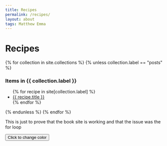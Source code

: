 ```yaml
---
title: Recipes
permalink: /recipes/
layout: about
tags: Matthew Emma
---
```

<html>
  <body>
    <script src="../assets/js/button.js"></script>
    <h1>Recipes</h1>
    <div>
      {% for collection in site.collections %}
        {% unless collection.label == "posts" %}
          <h3 class="post-meta">
            Items in {{ collection.label }}
          </h3>
          <ul>
            {% for recipe in site[collection.label] %}
              <li><a href="{{ recipe.url }}">{{ recipe.title }}</a></li>
            {% endfor %}
          </ul>
        {% endunless %}
      {% endfor %}
    </div>
    <p>This is just to prove that the book site is working and that the issue was the for loop</p>
    <button class="button" background-color="blue">Click to change color</button>
  </body>
</html>
